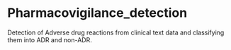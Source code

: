 # Pharmacovigilance_detection
Detection of Adverse drug reactions from clinical text data and classifying them into ADR and non-ADR.
